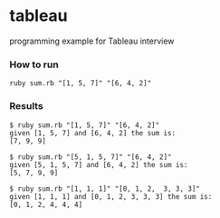 # tableau
programming example for Tableau interview

### How to run

    ruby sum.rb "[1, 5, 7]" "[6, 4, 2]"

### Results

    $ ruby sum.rb "[1, 5, 7]" "[6, 4, 2]"
    given [1, 5, 7] and [6, 4, 2] the sum is: 
    [7, 9, 9]
    
    $ ruby sum.rb "[5, 1, 5, 7]" "[6, 4, 2]"
    given [5, 1, 5, 7] and [6, 4, 2] the sum is: 
    [5, 7, 9, 9]

    $ ruby sum.rb "[1, 1, 1]" "[0, 1, 2,  3, 3, 3]"
    given [1, 1, 1] and [0, 1, 2, 3, 3, 3] the sum is:
    [0, 1, 2, 4, 4, 4]
 
